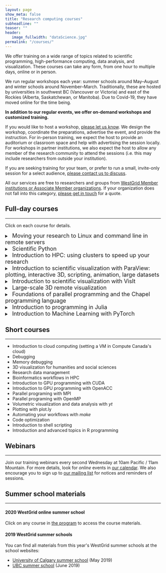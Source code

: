 ```yaml
---
layout: page
show_meta: false
title: "Research computing courses"
subheadline: ""
teaser: ""
header:
   image_fullwidth: "dataScience.jpg"
permalink: "/courses/"
---
```


We offer training on a wide range of topics related to scientific programming, high-performance computing, data analysis, and visualization. These courses can take any form, from one hour to multiple days, online or in person.

We run regular workshops each year: summer schools around May–August and winter schools around November–March. Traditionally, these are hosted by universities in southwest BC (Vancouver or Victoria) and east of the Rockies (Alberta, Saskatchewan, or Manitoba). Due to Covid-19, they have moved online for the time being.

**In addition to our regular events, we offer on-demand workshops and customized training.**

If you would like to host a workshop, [please let us know](mailto:training@westgrid.ca). We design the workshop,
coordinate the preparations, advertise the event, and provide the instruction. For in-person training, we expect the
host to provide an auditorium or classroom space and help with advertising the session locally. For workshops in partner
institutions, we also expect the host to allow any member of the research community to attend the sessions (i.e. this
may include researchers from outside your institution).

If you are seeking training for your team, or prefer to run a small, invite-only session for a select audience, [please contact us to discuss](mailto:training@westgrid.ca).

All our services are free to researchers and groups from [WestGrid Member institutions or Associate Member organizations](https://www.westgrid.ca/become_member). If your organization does not fall into this category, [please get in touch](mailto:training@westgrid.ca) for a quote.


<!-- ========================================================================================== -->

<!-- Numerical Computing with Python https://support.scinet.utoronto.ca/education/go.php/473/index.php/ib/1//p_course/473 -->
<!-- Scientific Computing for Physicists https://support.scinet.utoronto.ca/education/go.php/468/index.php/ib/1//p_course/468 -->

## Full-day courses

---

Click on each course for details.

<details>
<summary>
<a>&nbsp;&nbsp;<font size="+1">Moving your research to Linux and command line in remote servers</font></a>
</summary>
<p>

This workshop is a hands-on introduction to Linux command line and the interaction with a
remote server. We review basic Linux commands, file management (edit, copy, remove and remote-transfer
files), directories and the file system, remote access, basic version control (Git, GitHub), Bash scripts
and basic Bash programming.

</p>
</details>






<details>
<summary>
<a>&nbsp;&nbsp;<font size="+1">Scientific Python</font></a>
</summary>
<p>

This is a one- or two-day workshop introducing scientific programming in Python to beginners. We start with the basic
concepts such as variables, lists, dictionaries, flow control, conditionals, loops, working with libraries, writing
functions. We then go to more advanced topics such as speeding up your calculations with numpy (and working with numpy
arrays in general), plotting with matplotlib or plot.ly, geospatial data processing and maps with cartopy, pandas
dataframes, working with images, multidimensional arrays in xarray, working with 3D multi-resolution data in yt, running
Python scripts from the command line including processing arguments and standard input, and other topics.

We could customize this workshop to address your specific Python workflows.


</p>
</details>







<details>
<summary>
<a>&nbsp;&nbsp;<font size="+1">Introduction to HPC: using clusters to speed up your research</font></a>
</summary>
<p>

We start with an overview of the hardware of common HPC clusters and quick description of the resources
available on Compute Canada's national systems (Cedar / Graham / Niagara / Béluga). We then continue
learning the basic tools and techniques to work on a cluster: software environment and modules, overview
of installed programming languages and compilers, working with makefiles and installing new software
locally. Finally, we take a look at the Slurm job scheduler: why use it, fairshare and priority,
submitting serial jobs and job arrays, submitting OpenMP / MPI / hybrid / GPU jobs, working inside
interactive jobs, and tracking your job's memory usage. We also take a quick look at working with common
packages such as R, Python and Matlab on the clusters, as well as best practices in cluster workflows.

</p>
</details>

<details>
<summary>
<a>&nbsp;&nbsp;<font size="+1">Introduction to scientific visualization with ParaView: plotting, interactive 3D, scripting, animation, large datasets</font></a>
</summary>
<p>

We start with simple 1D/2D/3D plotting using plot.ly. The rest of the day we study 3D scientific
visualization with ParaView, an open source, multi-platform data analysis and visualization tool designed
to run on a variety of hardware from an individual laptop to large supercomputers. With ParaView users
can interactively visualize 2D and 3D data sets defined on structured, adaptive and unstructured meshes
or particles, animate these datasets in time, and manipulate them with a variety of filters. ParaView
supports both interactive (GUI) and scripted (including offscreen) visualization, and is an easy and fun
tool to learn.

</p>
</details>

<details>
<summary>
<a>&nbsp;&nbsp;<font size="+1">Introduction to scientific visualization with VisIt</font></a>
</summary>
<p>

This is a VisIt-flavoured version of the previous workshop.

</p>
</details>

<details>
<summary>
<a>&nbsp;&nbsp;<font size="+1">Large-scale 3D remote visualization</font></a>
</summary>
<p>

This is an advanced version of the ParaView-based visualization course focusing on parallel
rendering, interactive client-server remote visualization, batch workflows using both cluster's CPUs and
GPUs.

</p>
</details>

<details>
<summary>
<a>&nbsp;&nbsp;<font size="+1">Foundations of parallel programming and the Chapel programming language</font></a>
</summary>
<p>

This course is a general introduction to the main concepts of parallel programming and the
Chapel programming language. Chapel is a relatively new language for both shared and distributed-memory
programming, with easy-to-use, high-level abstractions for both task and data parallelism that make it
ideal for learning parallel programming for a novice HPC user. Chapel is incredibly intuitive, striving
to merge the ease-of-use of Python and the performance of traditional compiled languages such as C and
Fortran. Parallel constructs that typically take tens of lines of MPI code can be expressed in only a few
lines of Chapel code. Chapel is open source and can run on any Unix-like operating system, with hardware
support from laptops to large HPC systems.

</p>
</details>




<details>
<summary>
<a>&nbsp;&nbsp;<font size="+1">Introduction to programming in Julia</font></a>
</summary>
<p>

R and Python are interpreted languages: an interpreter executes the code directly, without pre-compilation. This is
extremely convenient: it is what allows you to type and execute code in a Python or R interactive shell. The price to
pay is low performance. To overcome this limitation, researchers often use C/C++ functions for the most
computation-intensive parts of their algorithms. But the need to use multiple languages and the non-interactive nature
of compiled languages can make this approach somewhat tedious.

Julia uses just-in-time (JIT) compilation: the code is compiled at run time. This means that it feels like running R or
Python, while it is almost as fast as C. This makes Julia particularly well suited for big data analysis, machine
learning, or heavy modelling. Julia shines with its extremely clean and concise syntax making it easy to learn and
really enjoyable to use.

In this workshop, which does not require any prior experience in Julia (experience in another language such as R or
Python would be ideal), we will start with the basics of Julia's syntax and its packaging system, and then we will look
at running Julia in parallel for large-scale problems.

</p>
</details>







<details>
<summary>
<a>&nbsp;&nbsp;<font size="+1">Introduction to Machine Learning with PyTorch</font></a>
</summary>
<p>

This is a full-day workshop introducing the basic principles of machine learning and the first steps with PyTorch.

</p>
</details>

<!-- ========================================================================================== -->

## Short courses

---

* Introduction to cloud computing (setting a VM in Compute Canada's cloud)
* Debugging
* Memory debugging
* 3D visualization for humanities and social sciences
* Research data management
* Bioinformatics workflows in HPC
* Introduction to GPU programming with CUDA
* Introduction to GPU programming with OpenACC
* Parallel programing with MPI
* Parallel programing with OpenMP
* Volumetric visualization and data analysis with *yt*
* Plotting with plot.ly
* Automating your workflows with *make*
* Code optimization
* Introduction to shell scripting
* Introduction and advanced topics in R programming

<!-- ========================================================================================== -->

## Webinars

---

Join our training webinars every second Wednesday at 10am Pacific / 11am Mountain. For more details, look
for *online* events in <a href="https://www.westgrid.ca/events/westgrid-training-events"
target="_blank">our calendar</a>. We also encourage you to sign up to <a
href="https://westgrid.us4.list-manage.com/subscribe/post?u=3c76a762cc69cb8a35e25fd53&id=4eebf3c86b&group[9541][1]=true"
target="_blank">our mailing list</a> for notices and reminders of sessions.

<!-- ========================================================================================== -->

## Summer school materials

---

#### 2020 WestGrid online summer school

Click on any course in [the program](https://wgschool.netlify.app/program) to access the course materials.

#### 2019 WestGrid summer schools

You can find all materials from this year's WestGrid summer schools at the school websites:

- <a href="https://westgrid.github.io/calgarySummerSchool2019/4-materials.html"
  target="_blank">University of Calgary summer school</a> (May 2019)
- <a href="https://westgrid.github.io/ubcSummerSchool2019/4-materials.html" target="_blank">UBC summer
  school</a> (June 2019)
